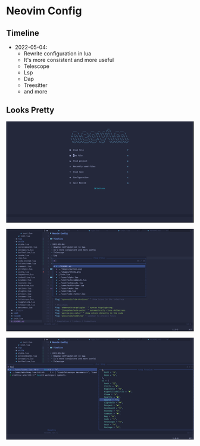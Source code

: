 # Neovim Config

## Timeline

- 2022-05-04:
  - Rewrite configuration in lua
  - It's more consistent and more useful
  - Telescope
  - Lsp
  - Dap
  - Treesitter
  - and more

## Looks Pretty

![alpha](images/alpha.png)

![look](images/look.png)

![search](images/search.png)
